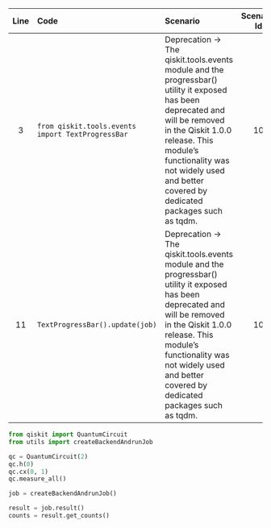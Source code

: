 | Line | Code | Scenario | Scenario Id | Reference | Artifact | Refactoring |
| :--: | :--- | :------- | :---------: | :-------: | :------- | :---------- |
| 3 | `from qiskit.tools.events import TextProgressBar` | Deprecation -> The qiskit.tools.events module and the progressbar() utility it exposed has been deprecated and will be removed in the Qiskit 1.0.0 release. This module’s functionality was not widely used and better covered by dedicated packages such as tqdm. | 10 | 7bc0146e-0c67-4a09-ac91-4e96adaf69a6 | qiskit.tools.events | |
| 11 | `TextProgressBar().update(job)` | Deprecation -> The qiskit.tools.events module and the progressbar() utility it exposed has been deprecated and will be removed in the Qiskit 1.0.0 release. This module’s functionality was not widely used and better covered by dedicated packages such as tqdm. | 10 | 23f333ac-65e6-4eb4-939e-e3253409b471 | TextProgressBar | |


```python
from qiskit import QuantumCircuit
from utils import createBackendAndrunJob

qc = QuantumCircuit(2)
qc.h(0)
qc.cx(0, 1)
qc.measure_all()

job = createBackendAndrunJob()

result = job.result()
counts = result.get_counts()
```
